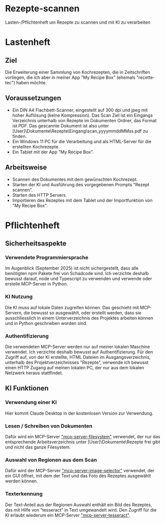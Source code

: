 # Rezepte-scannen
Lasten-/Pflichtenheft um Rezepte zu scannen und mit KI zu verarbeiten

# Lastenheft
## Ziel
Die Erweiterung einer Sammlung von Kochrezepten, die in Zeitschriften vorliegen, die ich aber in meiner App "My Recipe Box" (ehemals "recette-tec") haben möchte.

## Voraussetzungen
- Ein DIN A4 Flachbett-Scanner, eingestellt auf 300 dpi und jpeg mit hoher Auflösung (keine Kompression). Das Scan Ziel ist ein Eingangs Verzeichnis unterhalb von Rezepte im Dokumenten Ordner, das Format ist PDF. Das gescannte Dokument ist also unter [User]\Dokumente\Rezepte\Eingang\scan_yyyymmddMMss.pdf zu finden.
- Ein Windows 11 PC für die Verarbeitung und als HTML-Server für die erstellten Kochrezepte.
- Ein Tablet mit der App "My Recipe Box".

## Arbeitsweise
- Scannen des Dokumentes mit dem gewünschten Kochrezept.
- Starten der KI und Ausführung des vorgegebenen Prompts "Rezept scannen".
- Starten des HTTP Servers.
- Importieren des Rezeptes mit dem Tablet und der Importfunktion von "My Recipe Box".

# Pflichtenheft
## Sicherheitsaspekte
### Verwendete Programmiersprache
Im Augenblick (September 2025) ist nicht sichergestellt, dass alle benötigten npm Pakete frei von Schadcode sind. Ich verzichte deshalb bewusst darauf, node und Typescript zu verwenden und verwende oder erstelle MCP-Server in Python.

### KI Nutzung
Die KI muss auf lokale Daten zugreifen können. Das geschieht mit MCP-Servern, die bewusst so ausgewählt, oder erstellt werden, dass sie ausschliesslich in einem Unterverzeichnis des Projektes arbeiten können und in Python geschrieben worden sind.

### Authentifizierung
Die verwendeten MCP-Server werden nur auf meiner lokalen Maschine verwendet. Ich verzichte deshalb bewusst auf Authentifizierung.
Für den Zugriff auf, von der KI erstellte, HTML Dateien im Ausgangsverzeichnis, unterhalb des Projektverzeichnisses "Rezepte", verwende ich bewusst einen HTTP Zugang auf meinen lokalen PC, der nur aus dem lokalen Netzwerk heraus stattfindet.

## KI Funktionen
### Verwendung einer KI
Hier kommt Claude Desktop in der kostenlosen Version zur Verwendung.

### Lesen / Schreiben von Dokumenten
Dafür wird ein MCP-Server ["mcp-server-filesystem"](https://github.com/MarcusJellinghaus/mcp_server_filesystem.git) verwendet, der nur das entsprechende Arbeitsverzeichnis unter [User]\Dokumente\Rezepte frei gibt und nicht das ganze Filesystem.

### Auswahl von Regionen aus dem Scan
Dafür wird der MCP-Server ["mcp-server-image-selector"](https://github.com/lka/mcp_server_image_selector.git) verwendet, der ein GUI öffnet, mit dem der Text und das Foto des Rezeptes ausgewählt werden können.

### Texterkennung
Der Text-Anteil aus der Regionen Auswahl enthält ein Bild des Rezeptes, das mit Hilfe von "tesseract" in Text umgewandelt wird. Den Zugriff für die KI erlaubt wiederum ein MCP-Server ["mcp-server-tesseract"](https://github.com/lka/mcp_server_tesseract.git).


